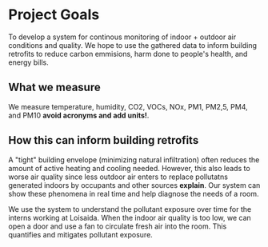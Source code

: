 # Project Goals
To develop a system for continous monitoring of indoor + outdoor air conditions and quality. We hope to use the gathered data to inform building retrofits to reduce carbon emmisions, harm done to people's health, and energy bills. 

## What we measure
We measure temperature, humidity, CO2, VOCs, NOx, PM1, PM2,5, PM4, and PM10 **avoid acronyms and add units!**. 

## How this can inform building retrofits
A "tight" building envelope (minimizing natural infiltration) often reduces the amount of active heating and cooling needed. However, this also leads to worse air quality since less outdoor air enters to replace pollutatns generated indoors by occupants and other sources **explain**. Our system can show these phenomena in real time and help diagnose the needs of a room. 

We use the system to understand the pollutant exposure over time for the interns working at Loisaida. When the indoor air quality is too low, we can open a door and use a fan to circulate fresh air into the room. This quantifies and mitigates pollutant exposure.
